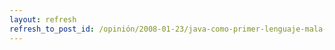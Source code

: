 ```yaml
---
layout: refresh
refresh_to_post_id: /opinión/2008-01-23/java-como-primer-lenguaje-mala-idea
---
```

